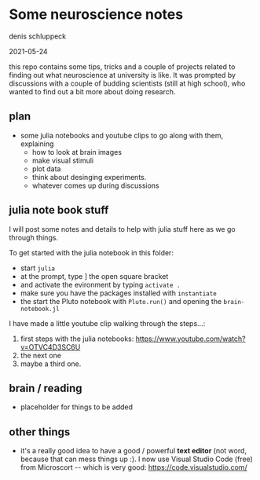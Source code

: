 # Some neuroscience notes

denis schluppeck

2021-05-24

this repo contains some tips, tricks and a couple of projects related to finding out what neuroscience at university is like. It was prompted by discussions with a couple of budding scientists (still at high school), who wanted to find out a bit more about doing research.

## plan

- some julia notebooks and youtube clips to go along with them, explaining 
  - how to look at brain images
  - make visual stimuli
  - plot data
  - think about desinging experiments.
  - whatever comes up during discussions

## julia note book stuff

I will post some notes and details to help with julia stuff here as we go through things.

To get started with the julia notebook in this folder:

- start `julia`
- at the prompt, type ]   the open square bracket
- and activate the evironment by typing `activate .`
- make sure you have the packages installed with `instantiate` 
- the start the Pluto notebook with `Pluto.run()` and opening the `brain-notebook.jl`

I have made a little youtube clip walking through the steps...: 

1. first steps with the julia notebooks: https://www.youtube.com/watch?v=OTVC4D3SC6U
2. the next one
3. maybe a third one.

## brain / reading

- placeholder for things to be added


## other things

- it's a really good idea to have a good / powerful **text editor** (not word, because that can mess things up :). I now use Visual Studio Code (free) from Microscort -- which is very good:   https://code.visualstudio.com/



